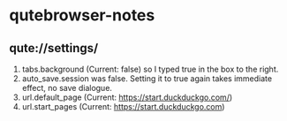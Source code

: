 # qutebrowser-notes

## qute://settings/ 
1. tabs.background (Current: false) so I typed true in the box to the right.
1. auto_save.session was false. Setting it to true again takes immediate effect, no save dialogue.
1. url.default_page (Current: https://start.duckduckgo.com/)
1. url.start_pages (Current: https://start.duckduckgo.com)
